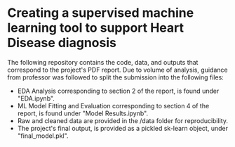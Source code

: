 # Creating a supervised machine learning tool to support Heart Disease diagnosis

The following repository contains the code, data, and outputs that correspond to the project's PDF report. Due to volume of analysis, guidance from professor was followed to split the submission into the following files:

- EDA Analysis corresponding to section 2 of the report, is found under "EDA.ipynb".
- ML Model Fitting and Evaluation corresponding to section 4 of the report, is found under "Model Results.ipynb".
- Raw and cleaned data are provided in the /data folder for reproducibility.
- The project's final output, is provided as a pickled sk-learn object, under "final_model.pkl".
